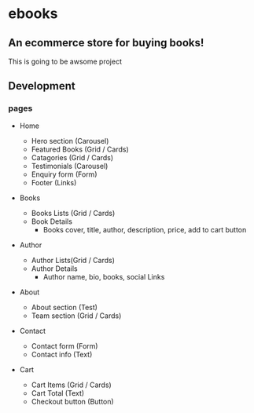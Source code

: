 # ebooks 

## An ecommerce store for buying books!

This is going to be awsome project

## Development

### pages

- Home
    - Hero section (Carousel)
    - Featured Books (Grid / Cards)
    - Catagories (Grid / Cards)
    - Testimonials (Carousel)
    - Enquiry form (Form)
    - Footer (Links)

- Books
    - Books Lists (Grid / Cards)
    - Book Details
        - Books cover, title, author, description, price, add to cart button


- Author
    - Author Lists(Grid / Cards)
    - Author Details
        - Author name, bio, books, social Links

- About
    - About section (Test)
    - Team section (Grid / Cards)

- Contact
    - Contact form (Form)
    - Contact info (Text)

- Cart
    - Cart Items (Grid / Cards)
    - Cart Total (Text)
    - Checkout button (Button)


